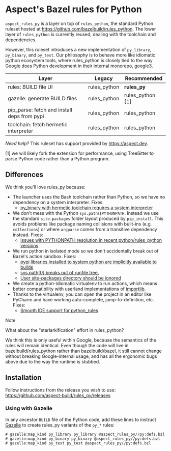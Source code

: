 # Aspect's Bazel rules for Python

`aspect_rules_py` is a layer on top of `rules_python`, the standard Python ruleset hosted at
https://github.com/bazelbuild/rules_python.
The lower layer of `rules_python` is currently reused, dealing with the toolchain and dependencies.

However, this ruleset introduces a new implementation of `py_library`, `py_binary`, and `py_test`.
Our philosophy is to behave more like idiomatic python ecosystem tools, where rules_python is closely
tied to the way Google does Python development in their internal monorepo, google3.

| Layer                                       | Legacy       | Recommended      |
| ------------------------------------------- | ------------ | ---------------- |
| rules: BUILD file UI                        | rules_python | **rules_py**     |
| gazelle: generate BUILD files               | rules_python | rules_python [1] |
| pip_parse: fetch and install deps from pypi | rules_python | rules_python     |
| toolchain: fetch hermetic interpreter       | rules_python | rules_python     |

_Need help?_ This ruleset has support provided by https://aspect.dev.

[1] we will likely fork the extension for performance, using TreeSitter to parse Python code rather than a Python program.

## Differences

We think you'll love rules_py because:

- The launcher uses the Bash toolchain rather than Python, so we have no dependency on a system interpreter. Fixes:
  - [py_binary with hermetic toolchain requires a system interpreter](https://github.com/bazelbuild/rules_python/issues/691)
- We don't mess with the Python `sys.path`/`$PYTHONPATH`. Instead we use the standard `site-packages` folder layout produced by `pip_install`. This avoids problems like package naming collisions with built-ins (e.g. `collections`) or where `argparse` comes from a transitive dependency instead. Fixes:
  - [Issues with PYTHONPATH resolution in recent python/rules_python versions](https://github.com/bazelbuild/rules_python/issues/1221)
- We run python in isolated mode so we don't accidentally break out of Bazel's action sandbox. Fixes:
  - [pypi libraries installed to system python are implicitly available to builds](https://github.com/bazelbuild/rules_python/issues/27)
  - [sys.path[0] breaks out of runfile tree.](https://github.com/bazelbuild/rules_python/issues/382)
  - [User site-packages directory should be ignored](https://github.com/bazelbuild/rules_python/issues/1059)
- We create a python-idiomatic virtualenv to run actions, which means better compatibility with userland implementations of [importlib](https://docs.python.org/3/library/importlib.html).
- Thanks to the virtualenv, you can open the project in an editor like PyCharm and have working auto-complete, jump-to-definition, etc. Fixes:
  - [Smooth IDE support for python_rules](https://github.com/bazelbuild/rules_python/issues/1401)

> [!NOTE]
> What about the "starlarkification" effort in rules_python?
>
> We think this is only useful within Google, because the semantics of the rules will remain identical.
> Even though the code will live in bazelbuild/rules_python rather than
> bazelbuild/bazel, it still cannot change without breaking Google-internal usage, and has all the ergonomic bugs
> above due to the way the runtime is stubbed.

## Installation

Follow instructions from the release you wish to use:
<https://github.com/aspect-build/rules_py/releases>

### Using with Gazelle

In any ancestor `BUILD` file of the Python code, add these lines to instruct [Gazelle] to create rules_py variants of the `py_*` rules:

```
# gazelle:map_kind py_library py_library @aspect_rules_py//py:defs.bzl
# gazelle:map_kind py_binary py_binary @aspect_rules_py//py:defs.bzl
# gazelle:map_kind py_test py_test @aspect_rules_py//py:defs.bzl
```

[Gazelle]: https://github.com/bazelbuild/rules_python/blob/main/gazelle/README.md
